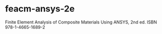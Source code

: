 # feacm-ansys-2e
Finite Element Analysis of Composite Materials Using ANSYS, 2nd ed. ISBN 978-1-4665-1689-2
